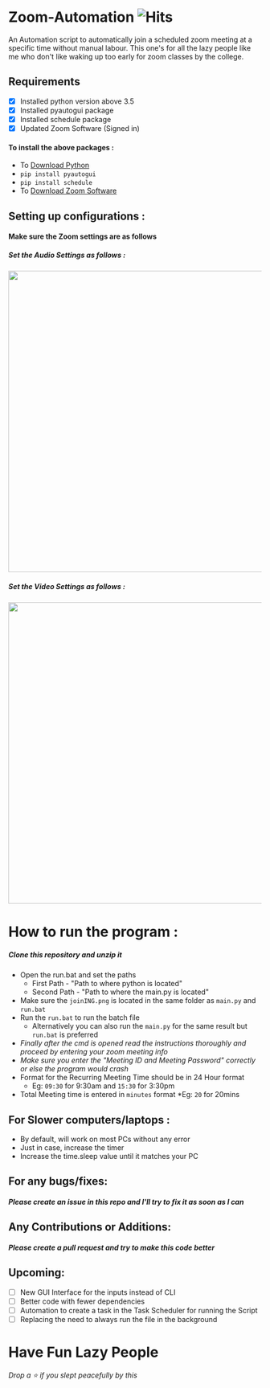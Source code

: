 # Zoom-Automation ![Hits](https://hits.seeyoufarm.com/api/count/incr/badge.svg?url=https://github.com/prashanth-up/Zoom-Automation&title=Views)
An Automation script to automatically join a scheduled zoom meeting at a specific time without manual labour. This one's for all the lazy people like me who don't like waking up too early for zoom classes by the college.

## Requirements 
- [x] Installed python version above 3.5
- [x] Installed pyautogui package
- [x] Installed schedule package
- [x] Updated Zoom Software (Signed in)

#### To install the above packages :
+ To [Download Python](https://www.python.org/downloads/)
+ `pip install pyautogui`
+ `pip install schedule`
+ To [Download Zoom Software](https://zoom.us/download#client_4meeting)

## Setting up configurations :

#### Make sure the Zoom settings are as follows
##### Set the Audio Settings as follows :
<img src = "configurations/zoom_audio.png" width = "600">

##### Set the Video Settings as follows :
<img src = "configurations/zoom_vid.png" width = "600">

# How to run the program :
##### Clone this repository and unzip it
* Open the run.bat and set the paths
  * First Path - "Path to where python is located"
  * Second Path - "Path to where the main.py is located"
* Make sure the `joinING.png` is located in the same folder as `main.py` and `run.bat`
* Run the `run.bat` to run the batch file
  * Alternatively you can also run the `main.py` for the same result but `run.bat` is preferred
* *Finally after the cmd is opened read the instructions thoroughly and proceed by entering your zoom meeting info*
* *Make sure you enter the "Meeting ID and Meeting Password" correctly or else the program would crash*
* Format for the Recurring Meeting Time should be in 24 Hour format
  * Eg: `09:30` for 9:30am and `15:30` for 3:30pm 
* Total Meeting time is entered in `minutes` format
  *Eg: `20` for 20mins
  
## For Slower computers/laptops :

+ By default, will work on most PCs without any error
+ Just in case, increase the timer 
+ Increase the time.sleep value until it matches your PC

## For any bugs/fixes:
##### Please create an issue in this repo and I'll try to fix it as soon as I can

## Any Contributions or Additions:
##### Please create a pull request and try to make this code better

## Upcoming:
- [ ] New GUI Interface for the inputs instead of CLI
- [ ] Better code with fewer dependencies
- [ ] Automation to create a task in the Task Scheduler for running the Script
- [ ] Replacing the need to always run the file in the background

# Have Fun Lazy People
_*Drop a ⭐ if you slept peacefully by this*_
